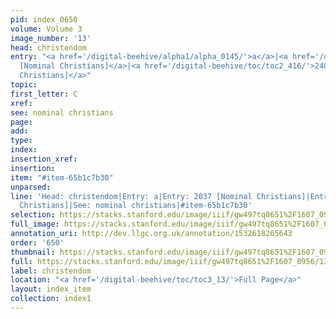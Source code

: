 ```yaml
---
pid: index_0650
volume: Volume 3
image_number: '13'
head: christendom
entry: "<a href='/digital-beehive/alpha1/alpha_0145/'>a</a>|<a href='/digital-beehive/toc/toc2_369/'>2037
  [Nominal Christians]</a>|<a href='/digital-beehive/toc/toc2_416/'>2401 [Nominal
  Christians]</a>"
topic: 
first_letter: C
xref: 
see: nominal christians
page: 
add: 
type: 
index: 
insertion_xref: 
insertion: 
item: "#item-65b1c7b30"
unparsed: 
line: 'Head: christendom|Entry: a|Entry: 2037 [Nominal Christians]|Entry: 2401 [Nominal
  Christians]|See: nominal christians|#item-65b1c7b30'
selection: https://stacks.stanford.edu/image/iiif/gw497tq8651%2F1607_0956/134,329,684,185/full/0/default.jpg
full_image: https://stacks.stanford.edu/image/iiif/gw497tq8651%2F1607_0956/full/full/0/default.jpg
annotation_uri: http://dev.llgc.org.uk/annotation/1532618265643
order: '650'
thumbnail: https://stacks.stanford.edu/image/iiif/gw497tq8651%2F1607_0956/134,329,684,185/150,/0/default.jpg
full: https://stacks.stanford.edu/image/iiif/gw497tq8651%2F1607_0956/134,329,684,185/full/0/default.jpg
label: christendom
location: "<a href='/digital-beehive/toc/toc3_13/'>Full Page</a>"
layout: index_item
collection: index1
---
```

